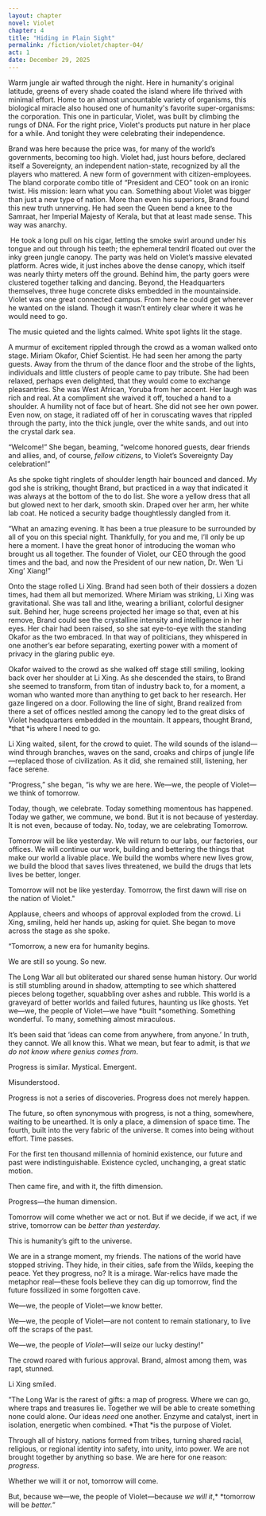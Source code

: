 ```yaml
---
layout: chapter
novel: Violet
chapter: 4
title: "Hiding in Plain Sight"
permalink: /fiction/violet/chapter-04/
act: 1
date: December 29, 2025
---
```

Warm jungle air wafted through the night. Here in humanity's original latitude, greens of every shade coated the island where life thrived with minimal effort. Home to an almost uncountable variety of organisms, this biological miracle also housed one of humanity's favorite super-organisms: the corporation. This one in particular, Violet, was built by climbing the rungs of DNA. For the right price, Violet's products put nature in her place for a while. And tonight they were celebrating their independence.

Brand was here because the price was, for many of the world’s governments, becoming too high. Violet had, just hours before, declared itself a Sovereignty, an independent nation-state, recognized by all the players who mattered. A new form of government with citizen-employees. The bland corporate combo title of “President and CEO” took on an ironic twist. His mission: learn what you can. Something about Violet was bigger than just a new type of nation. More than even his superiors, Brand found this new truth unnerving. He had seen the Queen bend a knee to the Samraat, her Imperial Majesty of Kerala, but that at least made sense. This way was anarchy.

 He took a long pull on his cigar, letting the smoke swirl around under his tongue and out through his teeth; the ephemeral tendril floated out over the inky green jungle canopy. The party was held on Violet’s massive elevated platform. Acres wide, it just inches above the dense canopy, which itself was nearly thirty meters off the ground. Behind him, the party goers were clustered together talking and dancing. Beyond, the Headquarters themselves, three huge concrete disks embedded in the mountainside. Violet was one great connected campus. From here he could get wherever he wanted on the island. Though it wasn’t entirely clear where it was he would need to go.

The music quieted and the lights calmed. White spot lights lit the stage.

A murmur of excitement rippled through the crowd as a woman walked onto stage. Miriam Okafor, Chief Scientist. He had seen her among the party guests. Away from the thrum of the dance floor and the strobe of the lights, individuals and little clusters of people came to pay tribute. She had been relaxed, perhaps even delighted, that they would come to exchange pleasantries. She was West African, Yoruba from her accent. Her laugh was rich and real. At a compliment she waived it off, touched a hand to a shoulder. A humility not of face but of heart. She did not see her own power. Even now, on stage, it radiated off of her in coruscating waves that rippled through the party, into the thick jungle, over the white sands, and out into the crystal dark sea.

“Welcome!” She began, beaming, “welcome honored guests, dear friends and allies, and, of course, *fellow citizens*, to Violet’s Sovereignty Day celebration!”

As she spoke tight ringlets of shoulder length hair bounced and danced. My god she is striking, thought Brand, but practiced in a way that indicated it was always at the bottom of the to do list. She wore a yellow dress that all but glowed next to her dark, smooth skin. Draped over her arm, her white lab coat. He noticed a security badge thoughtlessly dangled from it.

“What an amazing evening. It has been a true pleasure to be surrounded by all of you on this special night. Thankfully, for you and me, I’ll only be up here a moment. I have the great honor of introducing the woman who brought us all together. The founder of Violet, our CEO through the good times and the bad, and now the President of our new nation, Dr. Wen ‘Li Xing’ Xiang!”

Onto the stage rolled Li Xing. Brand had seen both of their dossiers a dozen times, had them all but memorized. Where Miriam was striking, Li Xing was gravitational. She was tall and lithe, wearing a brilliant, colorful designer suit. Behind her, huge screens projected her image so that, even at his remove, Brand could see the crystalline intensity and intelligence in her eyes. Her chair had been raised, so she sat eye-to-eye with the standing Okafor as the two embraced. In that way of politicians, they whispered in one another’s ear before separating, exerting power with a moment of privacy in the glaring public eye. 

Okafor waived to the crowd as she walked off stage still smiling, looking back over her shoulder at Li Xing. As she descended the stairs, to Brand she seemed to transform, from titan of industry back to, for a moment, a woman who wanted more than anything to get back to her research. Her gaze lingered on a door. Following the line of sight, Brand realized from there a set of offices nestled among the canopy led to the great disks of Violet headquarters embedded in the mountain. It appears, thought Brand, *that *is where I need to go.

Li Xing waited, silent, for the crowd to quiet. The wild sounds of the island—wind through branches, waves on the sand, croaks and chirps of jungle life—replaced those of civilization. As it did, she remained still, listening, her face serene.

“Progress,” she began, “is why we are here. We—we, the people of Violet—we think of tomorrow.

Today, though, we celebrate. Today something momentous has happened. Today we gather, we commune, we bond. But it is not because of yesterday. It is not even, because of today. No, today, we are celebrating Tomorrow.

Tomorrow will be like yesterday. We will return to our labs, our factories, our offices. We will continue our work, building and bettering the things that make our world a livable place. We build the wombs where new lives grow, we build the blood that saves lives threatened, we build the drugs that lets lives be better, longer. 

Tomorrow will not be like yesterday. Tomorrow, the first dawn will rise on the nation of Violet."

Applause, cheers and whoops of approval exploded from the crowd. Li Xing, smiling, held her hands up, asking for quiet. She began to move across the stage as she spoke.

“Tomorrow, a new era for humanity begins.

We are still so young. So new.

The Long War all but obliterated our shared sense human history. Our world is still stumbling around in shadow, attempting to see which shattered pieces belong together, squabbling over ashes and rubble. This world is a graveyard of better worlds and failed futures, haunting us like ghosts. 	Yet we—we, the people of Violet—we have *built *something. Something wonderful. To many, something almost miraculous.

It’s been said that ‘ideas can come from anywhere, from anyone.’ In truth, they cannot. We all know this. What we mean, but fear to admit, is that *we do not know where genius comes from*. 

Progress is similar. Mystical. Emergent. 

Misunderstood.

Progress is not a series of discoveries. Progress does not merely happen.

The future, so often synonymous with progress, is not a thing, somewhere, waiting to be unearthed. It is only a place, a dimension of space time. The fourth, built into the very fabric of the universe. It comes into being without effort. Time passes. 

For the first ten thousand millennia of hominid existence, our future and past were indistinguishable. Existence cycled, unchanging, a great static motion.

Then came fire, and with it, the fifth dimension.

Progress—the human dimension.

Tomorrow will come whether we act or not. But if we decide, if we act, if we strive, tomorrow can be *better *than yesterday*.*

This is humanity’s gift to the universe.

We are in a strange moment, my friends. The nations of the world have stopped striving. They hide, in their cities, safe from the Wilds, keeping the peace. Yet they progress, no? It is a mirage. War-relics have made the metaphor real—these fools believe they can dig up tomorrow, find the future fossilized in some forgotten cave.

We—we, the people of Violet—we know better. 

We—we, the people of Violet—are not content to remain stationary, to live off the scraps of the past. 

We—we, the people of *Violet*—will seize our lucky destiny!”

The crowd roared with furious approval. Brand, almost among them, was rapt, stunned.

Li Xing smiled.

“The Long War is the rarest of gifts: a map of progress. Where we can go, where traps and treasures lie. Together we will be able to create something none could alone. Our ideas *need* one another. Enzyme and catalyst, inert in isolation, energetic when combined. *That *is the purpose of Violet.

Through all of history, nations formed from tribes, turning shared racial, religious, or regional identity into safety, into unity, into power. We are not brought together by anything so base. We are here for one reason: *progress*.

Whether we will it or not, tomorrow will come.

But, because we—we, the people of Violet—because *we* *will it*,* *tomorrow will be *better.*”